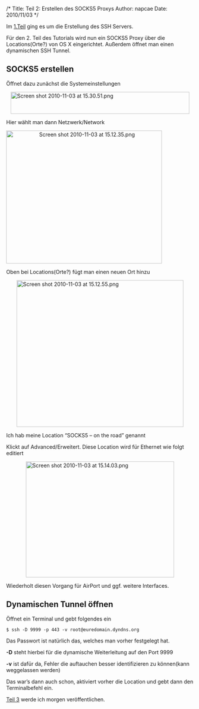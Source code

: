 /*
Title: Teil 2: Erstellen des SOCKS5 Proxys
Author: napcae
Date: 2010/11/03
*/

Im <a href="/blog/2010/11/teil-1-erstellen-eines-ssh-servers-mit-hilfe-einer-fritzbox" target="_blank">1.Teil</a> ging es um die Erstellung des SSH Servers.

Für den 2. Teil des Tutorials wird nun ein SOCKS5 Proxy über die Locations(Orte?) von OS X eingerichtet. Außerdem öffnet man einen dynamischen SSH Tunnel.

## SOCKS5 erstellen



Öffnet dazu zunächst die Systemeinstellungen

<a href="http://napcae.files.wordpress.com/2010/11/screen-shot-2010-11-03-at-15-30-51.png" target="_bank"><img style="display:block;margin-left:auto;margin-right:auto;border:0 initial initial;" title="Screen shot 2010-11-03 at 15.30.51.png" src="http://napcae.files.wordpress.com/2010/11/screen-shot-2010-11-03-at-15-30-51.png" border="0" alt="Screen shot 2010-11-03 at 15.30.51.png" width="481" height="59" /></a>

Hier wählt man dann Netzwerk/Network

<p style="text-align:center;">
  <a href="http://napcae.files.wordpress.com/2010/11/screen-shot-2010-11-03-at-15-12-35.png" target="_bank"><img class="aligncenter" style="display:block;" title="Screen shot 2010-11-03 at 15.12.35.png" src="http://napcae.files.wordpress.com/2010/11/screen-shot-2010-11-03-at-15-12-35.png" border="0" alt="Screen shot 2010-11-03 at 15.12.35.png" width="419" height="358" /></a>
</p>

Oben bei Locations(Orte?) fügt man einen neuen Ort hinzu

<a href="http://napcae.files.wordpress.com/2010/11/screen-shot-2010-11-03-at-15-12-55.png" target="_bank"><img style="display:block;margin-left:auto;margin-right:auto;border:0 initial initial;" title="Screen shot 2010-11-03 at 15.12.55.png" src="http://napcae.files.wordpress.com/2010/11/screen-shot-2010-11-03-at-15-12-55.png" border="0" alt="Screen shot 2010-11-03 at 15.12.55.png" width="449" height="395" /></a>

Ich hab meine Location “SOCKS5 – on the road” genannt

Klickt auf Advanced/Erweitert. Diese Location wird für Ethernet wie folgt editiert

<a href="http://napcae.files.wordpress.com/2010/11/screen-shot-2010-11-03-at-15-14-03.png" target="_blank"><img style="display:block;margin-left:auto;margin-right:auto;border:0 initial initial;" title="Screen shot 2010-11-03 at 15.14.03.png" src="http://napcae.files.wordpress.com/2010/11/screen-shot-2010-11-03-at-15-14-03.png" border="0" alt="Screen shot 2010-11-03 at 15.14.03.png" width="399" height="312" /></a>

Wiederholt diesen Vorgang für AirPort und ggf. weitere Interfaces.

## Dynamischen Tunnel öffnen



Öffnet ein Terminal und gebt folgendes ein

	$ ssh -D 9999 -p 443 -v root@euredomain.dyndns.org

Das Passwort ist natürlich das, welches man vorher festgelegt hat.

**-D** steht hierbei für die dynamische Weiterleitung auf den Port 9999

**-v** ist dafür da, Fehler die auftauchen besser identifizieren zu können(kann weggelassen werden)

Das war’s dann auch schon, aktiviert vorher die Location und gebt dann den Terminalbefehl ein.

<a href="/blog/2010/11/teil-3-optimierung" target="_blank">Teil 3</a> werde ich morgen veröffentlichen.